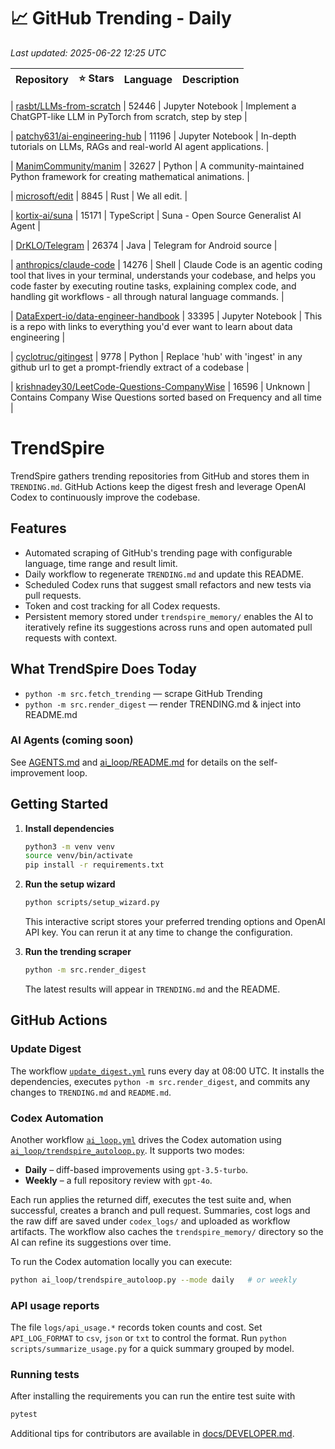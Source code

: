 <!-- TRENDING_START -->
# 📈 GitHub Trending - Daily

_Last updated: 2025-06-22 12:25 UTC_

| Repository | ⭐ Stars | Language | Description |
|------------|--------:|----------|-------------|

| [rasbt/LLMs-from-scratch](https://github.com/rasbt/LLMs-from-scratch) | 52446 | Jupyter Notebook | Implement a ChatGPT-like LLM in PyTorch from scratch, step by step |

| [patchy631/ai-engineering-hub](https://github.com/patchy631/ai-engineering-hub) | 11196 | Jupyter Notebook | In-depth tutorials on LLMs, RAGs and real-world AI agent applications. |

| [ManimCommunity/manim](https://github.com/ManimCommunity/manim) | 32627 | Python | A community-maintained Python framework for creating mathematical animations. |

| [microsoft/edit](https://github.com/microsoft/edit) | 8845 | Rust | We all edit. |

| [kortix-ai/suna](https://github.com/kortix-ai/suna) | 15171 | TypeScript | Suna - Open Source Generalist AI Agent |

| [DrKLO/Telegram](https://github.com/DrKLO/Telegram) | 26374 | Java | Telegram for Android source |

| [anthropics/claude-code](https://github.com/anthropics/claude-code) | 14276 | Shell | Claude Code is an agentic coding tool that lives in your terminal, understands your codebase, and helps you code faster by executing routine tasks, explaining complex code, and handling git workflows - all through natural language commands. |

| [DataExpert-io/data-engineer-handbook](https://github.com/DataExpert-io/data-engineer-handbook) | 33395 | Jupyter Notebook | This is a repo with links to everything you'd ever want to learn about data engineering |

| [cyclotruc/gitingest](https://github.com/cyclotruc/gitingest) | 9778 | Python | Replace 'hub' with 'ingest' in any github url to get a prompt-friendly extract of a codebase |

| [krishnadey30/LeetCode-Questions-CompanyWise](https://github.com/krishnadey30/LeetCode-Questions-CompanyWise) | 16596 | Unknown | Contains Company Wise Questions sorted based on Frequency and all time |
<!-- TRENDING_END -->

# TrendSpire

TrendSpire gathers trending repositories from GitHub and stores them in `TRENDING.md`. GitHub Actions keep the digest fresh and leverage OpenAI Codex to continuously improve the codebase.

## Features

- Automated scraping of GitHub's trending page with configurable language, time range and result limit.
- Daily workflow to regenerate `TRENDING.md` and update this README.
- Scheduled Codex runs that suggest small refactors and new tests via pull requests.
- Token and cost tracking for all Codex requests.
- Persistent memory stored under `trendspire_memory/` enables the AI to
  iteratively refine its suggestions across runs and open automated pull
  requests with context.

## What TrendSpire Does Today

- `python -m src.fetch_trending` — scrape GitHub Trending
- `python -m src.render_digest` — render TRENDING.md & inject into README.md

### AI Agents (coming soon)
See [AGENTS.md](./AGENTS.md) and [ai_loop/README.md](./ai_loop/README.md) for details on the self-improvement loop.

## Getting Started

1. **Install dependencies**
   ```bash
   python3 -m venv venv
   source venv/bin/activate
   pip install -r requirements.txt
   ```

2. **Run the setup wizard**
   ```bash
   python scripts/setup_wizard.py
   ```
   This interactive script stores your preferred trending options and OpenAI API key.
   You can rerun it at any time to change the configuration.

3. **Run the trending scraper**
   ```bash
   python -m src.render_digest
   ```
   The latest results will appear in `TRENDING.md` and the README.


## GitHub Actions

### Update Digest

The workflow [`update_digest.yml`](.github/workflows/update_digest.yml) runs every day at 08:00 UTC. It installs the dependencies, executes `python -m src.render_digest`, and commits any changes to `TRENDING.md` and `README.md`.

### Codex Automation

Another workflow [`ai_loop.yml`](.github/workflows/ai_loop.yml) drives the Codex automation using [`ai_loop/trendspire_autoloop.py`](ai_loop/trendspire_autoloop.py). It supports two modes:

- **Daily** – diff-based improvements using `gpt-3.5-turbo`.
- **Weekly** – a full repository review with `gpt-4o`.

Each run applies the returned diff, executes the test suite and, when successful, creates a branch and pull request. Summaries, cost logs and the raw diff are saved under `codex_logs/` and uploaded as workflow artifacts. The workflow also caches the `trendspire_memory/` directory so the AI can refine its suggestions over time.

To run the Codex automation locally you can execute:

```bash
python ai_loop/trendspire_autoloop.py --mode daily   # or weekly
```

### API usage reports

The file `logs/api_usage.*` records token counts and cost. Set `API_LOG_FORMAT`
to `csv`, `json` or `txt` to control the format. Run `python
scripts/summarize_usage.py` for a quick summary grouped by model.

### Running tests

After installing the requirements you can run the entire test suite with

```bash
pytest
```

Additional tips for contributors are available in
[docs/DEVELOPER.md](docs/DEVELOPER.md).
